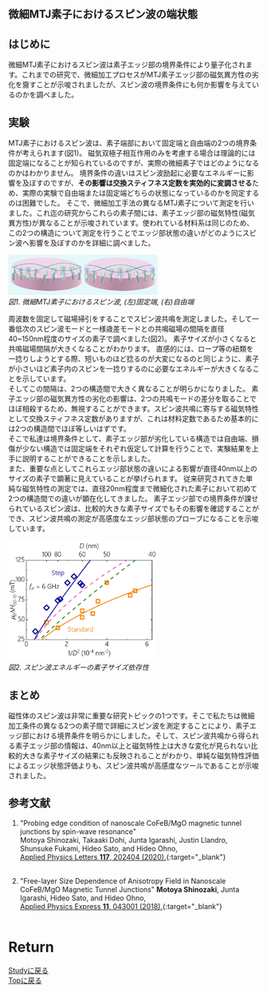 <script async src="https://cdnjs.cloudflare.com/ajax/libs/mathjax/2.7.0/MathJax.js?config=TeX-AMS_CHTML"></script>
<script type="text/x-mathjax-config">
 MathJax.Hub.Config({
 tex2jax: {
 inlineMath: [["\\(","\\)"] ],
 displayMath: [ ['$$','$$'], ["\\[","\\]"] ]
 }
 });
</script>

## 微細MTJ素子におけるスピン波の端状態
## はじめに
微細MTJ素子におけるスピン波は素子エッジ部の境界条件により量子化されます。これまでの研究で、微細加工プロセスがMTJ素子エッジ部の磁気異方性の劣化を齎すことが示唆されましたが、スピン波の境界条件にも何か影響を与えているのかを調べました。<br>

## 実験
MTJ素子におけるスピン波は、素子端部において固定端と自由端の2つの境界条件が考えられます(図1)。
磁気双極子相互作用のみを考慮する場合は理論的には固定端になることが知られているのですが、実際の微細素子ではどのようになるのかはわかりません。
境界条件の違いはスピン波励起に必要なエネルギーに影響を及ぼすのですが、**その影響は交換スティフネス定数を実効的に変調させる**ため、実際の実験で自由端または固定端どちらの状態になっているのかを同定するのは困難でした。
そこで、微細加工手法の異なるMTJ素子について測定を行いました。これ迄の研究からこれらの素子間には、素子エッジ部の磁気特性(磁気異方性)が異なることが示唆されています。使われている材料系は同じのため、この2つの構造について測定を行うことでエッジ部状態の違いがどのようにスピン波へ影響を及ぼすのかを詳細に調べました。<br>
<p>
<img src="./boundary_condition.png" width="300px" title="b_condition"><br>
<em>図1. 微細MTJ素子におけるスピン波, (左)固定端, (右)自由端</em>
</p>

周波数を固定して磁場掃引をすることでスピン波共鳴を測定しました。そして一番低次のスピン波モードと一様歳差モードとの共鳴磁場の間隔を直径40~150nm程度のサイズの素子で調べました(図2)。
素子サイズが小さくなると共鳴磁場間隔が大きくなることがわかります。
直感的には、ロープ等の紐類を一捻りしようとする際、短いものほど捻るのが大変になるのと同じように、素子が小さいほど素子内のスピンを一捻りするのに必要なエネルギーが大きくなることを示しています。<br>
そしてこの間隔は、2つの構造間で大きく異なることが明らかになりました。
素子エッジ部の磁気異方性の劣化の影響は、2つの共鳴モードの差分を取ることでほぼ相殺するため、無視することができます。スピン波共鳴に寄与する磁気特性として交換スティフネス定数がありますが、これは材料定数であるため基本的には2つの構造間でほぼ等しいはずです。<br>
そこで私達は境界条件として、素子エッジ部が劣化している構造では自由端、損傷が少ない構造では固定端をそれぞれ仮定して計算を行うことで、実験結果を上手に説明することができることを示しました。<br>
また、重要な点としてこれらエッジ部状態の違いによる影響が直径40nm以上のサイズの素子で顕著に見えていることが挙げられます。
従来研究されてきた単純な磁気特性の測定では、直径20nm程度まで微細化された素子において初めて2つの構造間での違いが顕在化してきました。
素子エッジ部での境界条件が課せられているスピン波は、比較的大きな素子サイズでもその影響を確認することができ、スピン波共鳴の測定が高感度なエッジ部状態のプローブになることを示唆しています。<br>
<p>
<img src="./D_dep.jpg" width="300px" title="size_dep"><br>
<em>図2. スピン波エネルギーの素子サイズ依存性</em>
</p>

## まとめ
磁性体のスピン波は非常に重要な研究トピックの1つです。そこで私たちは微細加工条件の異なる2つの素子間で詳細にスピン波を測定することにより、素子エッジ部における境界条件を明らかにしました。そして、スピン波共鳴から得られる素子エッジ部の情報は、40nm以上と磁気特性上は大きな変化が見られない比較的大きな素子サイズの結果にも反映されることがわかり、単純な磁気特性評価によるエッジ状態評価よりも、スピン波共鳴が高感度なツールであることが示唆されました。

## 参考文献
1. "Probing edge condition of nanoscale CoFeB/MgO magnetic tunnel junctions by spin-wave resonance"<br>
Motoya Shinozaki, Takaaki Dohi, Junta Igarashi, Justin Llandro, Shunsuke Fukami, Hideo Sato, and Hideo Ohno,<br>
[Applied Physics Letters **117**, 202404 (2020).](https://aip.scitation.org/doi/10.1063/5.0020591){:target="_blank"}<br><br>

2. "Free-layer Size Dependence of Anisotropy Field in Nanoscale CoFeB/MgO Magnetic Tunnel Junctions"
**Motoya Shinozaki**, Junta Igarashi, Hideo Sato, and Hideo Ohno,<br>
[ Applied Physics Express **11**, 043001 (2018).](https://iopscience.iop.org/article/10.7567/APEX.11.043001){:target="_blank"}<br><br>

# Return
[Studyに戻る](../study.md)<br>
[Topに戻る](https://motoyashinozaki.github.io/minidora/)